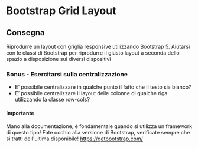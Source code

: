 # Bootstrap Grid Layout

## Consegna
Riprodurre un layout con griglia responsive utilizzando Bootstrap 5. Aiutarsi con le classi di Bootstrap per riprodurre il giusto layout a seconda dello spazio a disposizione sui diversi dispositivi

### Bonus - Esercitarsi sulla centralizzazione
- E’ possibile centralizzare in qualche punto il fatto che il testo sia bianco?
- E’ possibile centralizzare il layout delle colonne di qualche riga utilizzando la classe row-cols?

#### Importante
Mano alla documentazione, è fondamentale quando si utilizza un framework di questo tipo!
Fate occhio alla versione di Bootstrap, verificate sempre che si tratti dell'ultima disponibile!
https://getbootstrap.com/